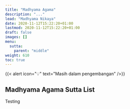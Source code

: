 ```yaml
---
title: "Madhyama Agama"
description: "..."
lead: "Madhyama Nikaya"
date: 2020-11-12T15:22:20+01:00
lastmod: 2020-11-12T15:22:20+01:00
draft: false
images: []
menu:
  sutta:
    parent: "middle"
weight: 610
toc: true
---
```



{{< alert icon="💡" text="Masih dalam pengembangan" />}}

## Madhyama Agama Sutta List

Testing
